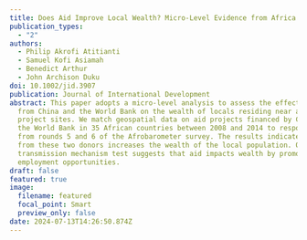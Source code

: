 ```yaml
---
title: Does Aid Improve Local Wealth? Micro-Level Evidence from Africa
publication_types:
  - "2"
authors:
  - Philip Akrofi Atitianti
  - Samuel Kofi Asiamah
  - Benedict Arthur
  - John Archison Duku
doi: 10.1002/jid.3907
publication: Journal of International Development
abstract: This paper adopts a micro-level analysis to assess the effect of aid
  from China and the World Bank on the wealth of locals residing near aid
  project sites. We match geospatial data on aid projects financed by China and
  the World Bank in 35 African countries between 2008 and 2014 to respondents
  from rounds 5 and 6 of the Afrobarometer survey. The results indicate that aid
  from these two donors increases the wealth of the local population. Our
  transmission mechanism test suggests that aid impacts wealth by promoting
  employment opportunities.
draft: false
featured: true
image:
  filename: featured
  focal_point: Smart
  preview_only: false
date: 2024-07-13T14:26:50.874Z
---
```

